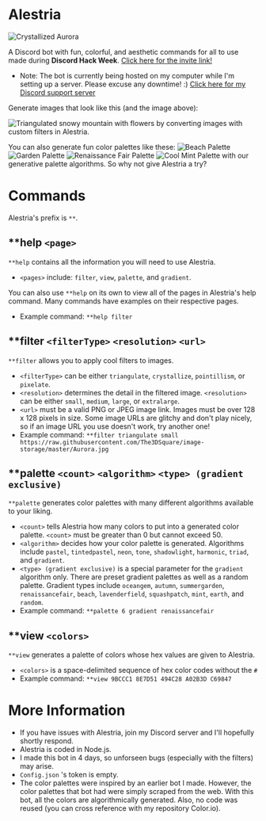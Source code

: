 # Alestria

![Crystallized Aurora](https://raw.githubusercontent.com/The3DSquare/image-storage/master/crystal_aurora.png)

A Discord bot with fun, colorful, and aesthetic commands for all to use made during **Discord Hack Week**. 
[Click here for the invite link!](https://discordapp.com/api/oauth2/authorize?client_id=592857636869767201&permissions=34816&scope=bot)
- Note: The bot is currently being hosted on my computer while I'm setting up a server. Please excuse any downtime! :)
[Click here for my Discord support server](https://discordapp.com/invite/MnGWM2s)

Generate images that look like this (and the image above):

![Triangulated snowy mountain with flowers](https://raw.githubusercontent.com/The3DSquare/image-storage/master/triangle_flowers.png)
by converting images with custom filters in Alestria.

You can also generate fun color palettes like these:
![Beach Palette](https://raw.githubusercontent.com/The3DSquare/image-storage/master/palette%205.png)
![Garden Palette](https://raw.githubusercontent.com/The3DSquare/image-storage/master/palette%202.png)
![Renaissance Fair Palette](https://raw.githubusercontent.com/The3DSquare/image-storage/master/palette%203.png)
![Cool Mint Palette](https://raw.githubusercontent.com/The3DSquare/image-storage/master/palette%204.png)
with our generative palette algorithms.
So why not give Alestria a try?
# Commands
Alestria's prefix is `**`.
## **help `<page>`
`**help` contains all the information you will need to use Alestria. 
- `<pages>` include: `filter`, `view`, `palette`, and `gradient`. 

You can also use `**help` on its own to view all of the pages in Alestria's help command. Many commands have examples on their respective pages.
- Example command: `**help filter`

## **filter `<filterType>` `<resolution>` `<url>`
`**filter` allows you to apply cool filters to images.
- `<filterType>` can be either `triangulate`, `crystallize`, `pointillism`, or `pixelate`. 
- `<resolution>` determines the detail in the filtered image. `<resolution>` can be either `small`, `medium`, `large`, or `extralarge`. 
- `<url>` must be a valid PNG or JPEG image link. Images must be over 128 x 128 pixels in size. Some image URLs are glitchy and don't play nicely, so if an image URL you use doesn't work, try another one!
- Example command: `**filter triangulate small https://raw.githubusercontent.com/The3DSquare/image-storage/master/Aurora.jpg`

## **palette `<count>` `<algorithm>` `<type> (gradient exclusive)`
`**palette` generates color palettes with many different algorithms available to your liking. 
- `<count>` tells Alestria how many colors to put into a generated color palette. `<count>` must be greater than 0 but cannot exceed 50.
- `<algorithm>` decides how your color palette is generated. Algorithms include `pastel`, `tintedpastel`, `neon`, `tone`, `shadowlight`, `harmonic`, `triad`, and `gradient`.
- `<type> (gradient exclusive)` is a special parameter for the `gradient` algorithm only. There are preset gradient palettes as well as a random palette. Gradient types include `oceangem`, `autumn`, `summergarden`, `renaissancefair`, `beach`, `lavenderfield`, `squashpatch`, `mint`, `earth`, and `random`.
- Example command: `**palette 6 gradient renaissancefair`

## **view `<colors>`
`**view` generates a palette of colors whose hex values are given to Alestria.
- `<colors>` is a space-delimited sequence of hex color codes without the `#`
- Example command: `**view 9BCCC1 8E7D51 494C28 A02B3D C69847`

# More Information
- If you have issues with Alestria, join my Discord server and I'll hopefully shortly respond.
- Alestria is coded in Node.js.
- I made this bot in 4 days, so unforseen bugs (especially with the filters) may arise.
- `Config.json` 's token is empty.
- The color palettes were inspired by an earlier bot I made. However, the color palettes that bot had were simply scraped from the web. With this bot, all the colors are algorithmically generated. Also, no code was reused (you can cross reference with my repository Color.io).
